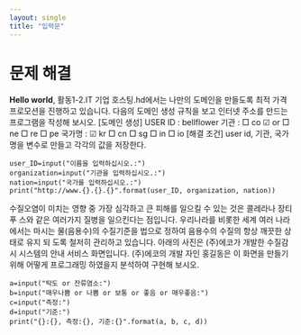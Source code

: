 ```yaml
---
layout: single
title: "입력문"
---
```


# 문제 해결

**Hello world**, 
활동1-2.IT 기업 호스팅.hd에서는 나만의 도메인을 만들도록 최적 가격 프로모션을 진행하고 있습니다. 다음의 도메인 생성 규칙을 보고 인터넷 주소를 만드는 프로그램을 작성해 보시오.
[도메인 생성]
USER ID : bellflower
기관 : □ co ☑ or □ ne □ re □ pe
국가명 : ☑ kr □ cn □ sg □ in □ io
[해결 조건]
user id, 기관, 국가명을 변수로 만들고 각각의 값을 저장한다.
~~~
user_ID=input("이름을 입력하십시오.:")
organization=input("기관을 입력하십시오.:")
nation=input("국가를 입력하십시오.:")
print("http://www.{}.{}.{}".format(user_ID, organization, nation))
~~~

수질오염이 미치는 영향 중 가장 심각하고 큰 피해를 일으킬 수 있는 것은 콜레라나 장티푸
스와 같은 여러가지 질병을 일으킨다는 점입니다. 우리나라를 비롯한 세계 여러 나라에서는
마시는 물(음용수)의 수질기준을 법으로 정하여 음용수의 수질의 항상 깨끗한 상태로 유지 되
도록 철저히 관리하고 있습니다.
아래의 사진은 (주)에코가 개발한 수질감시 시스템의 안내 서비스 화면입니다. (주)에코의 개발
자인 홍길동은 이 화면을 만들기 위해 어떻게 프로그래밍 하였을지 분석하여 구현해 보시오.
~~~
a=input("탁도 or 잔류염소:")
b=input("매우나쁨 or 나쁨 or 보통 or 좋음 or 매우좋음:")
c=input("측정:")
d=input("기준:")
print("{}:{}, 측정:{}, 기준:{}".format(a, b, c, d))
~~~
